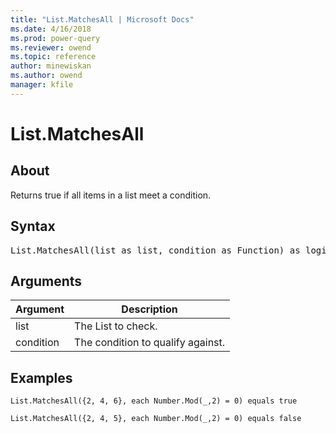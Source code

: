 ```yaml
---
title: "List.MatchesAll | Microsoft Docs"
ms.date: 4/16/2018
ms.prod: power-query
ms.reviewer: owend
ms.topic: reference
author: minewiskan
ms.author: owend
manager: kfile
---
```

# List.MatchesAll

  
## About  
Returns true if all items in a list meet a condition.  
  
## Syntax

<pre>
List.MatchesAll(list as list, condition as Function) as logical  
</pre>
  
## Arguments  
  
|Argument|Description|  
|------------|---------------|  
|list|The List to check.|  
|condition|The condition to qualify against.|  
  
## Examples  
  
```powerquery-m
List.MatchesAll({2, 4, 6}, each Number.Mod(_,2) = 0) equals true  
```  
  
```powerquery-m
List.MatchesAll({2, 4, 5}, each Number.Mod(_,2) = 0) equals false  
```  
